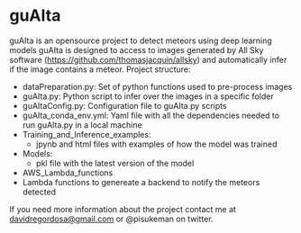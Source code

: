 # guAIta
guAIta is an opensource project to detect meteors using deep learning models
guAIta is designed to access to images generated by All Sky software (https://github.com/thomasjacquin/allsky) and automatically infer if the image contains a meteor.
Project structure:
- dataPreparation.py: Set of python functions used to pre-process images
- guAIta.py: Python script to infer over the images in a specific folder
- guAItaConfig.py: Configuration file to guAIta.py scripts
- guAIta_conda_env.yml: Yaml file with all the dependencies needed to run guAIta.py in a local machine
- Training_and_Inference_examples:
  -  jpynb and html files with examples of how the model was trained
- Models:
  -  pkl file with the latest version of the model
-  AWS_Lambda_functions
  - Lambda functions to genereate a backend to notify the meteors detected  

If you need more information about the project contact me at davidregordosa@gmail.com or @pisukeman on twitter.

